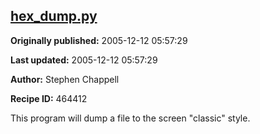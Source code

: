 ## [hex_dump.py](https://code.activestate.com/recipes/464412-hex_dumppy)

**Originally published:** 2005-12-12 05:57:29

**Last updated:** 2005-12-12 05:57:29

**Author:** Stephen Chappell

**Recipe ID:** 464412

This program will dump a file to the screen "classic" style.
